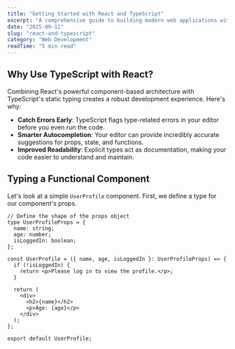 ```yaml
---
title: "Getting Started with React and TypeScript"
excerpt: "A comprehensive guide to building modern web applications with React and TypeScript."
date: "2025-09-11"
slug: "react-and-typescript"
category: "Web Development"
readTime: "5 min read"
---
```


## Why Use TypeScript with React?

Combining React's powerful component-based architecture with TypeScript's static typing creates a robust development experience. Here's why:

* **Catch Errors Early**: TypeScript flags type-related errors in your editor before you even run the code.
* **Smarter Autocompletion**: Your editor can provide incredibly accurate suggestions for props, state, and functions.
* **Improved Readability**: Explicit types act as documentation, making your code easier to understand and maintain.

## Typing a Functional Component

Let's look at a simple `UserProfile` component. First, we define a type for our component's props.

```tsx
// Define the shape of the props object
type UserProfileProps = {
  name: string;
  age: number;
  isLoggedIn: boolean;
};

const UserProfile = ({ name, age, isLoggedIn }: UserProfileProps) => {
  if (!isLoggedIn) {
    return <p>Please log in to view the profile.</p>;
  }

  return (
    <div>
      <h2>{name}</h2>
      <p>Age: {age}</p>
    </div>
  );
};

export default UserProfile;